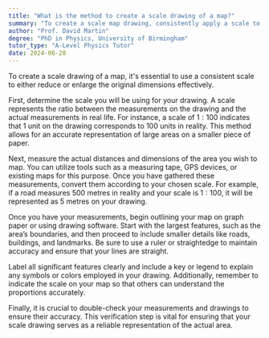 ```yaml
---
title: "What is the method to create a scale drawing of a map?"
summary: "To create a scale map drawing, consistently apply a scale to either reduce or enlarge the original dimensions."
author: "Prof. David Martin"
degree: "PhD in Physics, University of Birmingham"
tutor_type: "A-Level Physics Tutor"
date: 2024-06-20
---
```


To create a scale drawing of a map, it's essential to use a consistent scale to either reduce or enlarge the original dimensions effectively.

First, determine the scale you will be using for your drawing. A scale represents the ratio between the measurements on the drawing and the actual measurements in real life. For instance, a scale of $1:100$ indicates that $1$ unit on the drawing corresponds to $100$ units in reality. This method allows for an accurate representation of large areas on a smaller piece of paper.

Next, measure the actual distances and dimensions of the area you wish to map. You can utilize tools such as a measuring tape, GPS devices, or existing maps for this purpose. Once you have gathered these measurements, convert them according to your chosen scale. For example, if a road measures $500$ metres in reality and your scale is $1:100$, it will be represented as $5$ metres on your drawing.

Once you have your measurements, begin outlining your map on graph paper or using drawing software. Start with the largest features, such as the area’s boundaries, and then proceed to include smaller details like roads, buildings, and landmarks. Be sure to use a ruler or straightedge to maintain accuracy and ensure that your lines are straight.

Label all significant features clearly and include a key or legend to explain any symbols or colors employed in your drawing. Additionally, remember to indicate the scale on your map so that others can understand the proportions accurately.

Finally, it is crucial to double-check your measurements and drawings to ensure their accuracy. This verification step is vital for ensuring that your scale drawing serves as a reliable representation of the actual area.
    